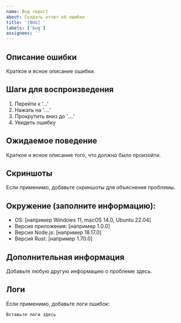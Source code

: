 ```yaml
---
name: Bug report
about: Создать отчет об ошибке
title: '[BUG] '
labels: ['bug']
assignees: ''
---
```


## Описание ошибки
Краткое и ясное описание ошибки.

## Шаги для воспроизведения
1. Перейти к '...'
2. Нажать на '....'
3. Прокрутить вниз до '....'
4. Увидеть ошибку

## Ожидаемое поведение
Краткое и ясное описание того, что должно было произойти.

## Скриншоты
Если применимо, добавьте скриншоты для объяснения проблемы.

## Окружение (заполните информацию):
 - OS: [например Windows 11, macOS 14.0, Ubuntu 22.04]
 - Версия приложения: [например 1.0.0]
 - Версия Node.js: [например 18.17.0]
 - Версия Rust: [например 1.70.0]

## Дополнительная информация
Добавьте любую другую информацию о проблеме здесь.

## Логи
Если применимо, добавьте логи ошибок:
```
Вставьте логи здесь
```

